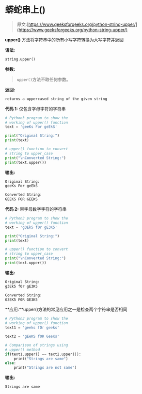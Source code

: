 # 蟒蛇串上()

> 原文:[https://www.geeksforgeeks.org/python-string-upper/](https://www.geeksforgeeks.org/python-string-upper/)

**upper()** 方法将字符串中的所有小写字符转换为大写字符并返回

**语法:**

```py
string.upper()

```

**参数:**

> `upper()`方法不取任何参数。

**返回:**

```py
returns a uppercased string of the given string

```

**代码 1:** 仅包含字母字符的字符串

```py
# Python3 program to show the
# working of upper() function
text = 'geeKs For geEkS'

print("Original String:")
print(text)

# upper() function to convert 
# string to upper_case
print("\nConverted String:")
print(text.upper())
```

**输出:**

```py
Original String:
geeKs For geEkS

Converted String:
GEEKS FOR GEEKS
```

**代码 2:** 带字母数字字符的字符串

```py
# Python3 program to show the
# working of upper() function
text = 'g3Ek5 f0r gE3K5'

print("Original String:")
print(text)

# upper() function to convert 
# string to upper_case
print("\nConverted String:")
print(text.upper())
```

**输出:**

```py
Original String:
g3Ek5 f0r gE3K5

Converted String:
G3EK5 F0R GE3K5

```

**应用:**upper()方法的常见应用之一是检查两个字符串是否相同

```py
# Python3 program to show the
# working of upper() function
text1 = 'geeks fOr geeks'

text2 = 'gEeKS fOR GeeKs'

# Comparison of strings using 
# upper() method
if(text1.upper() == text2.upper()):
    print("Strings are same")
else: 
    print("Strings are not same")
```

**输出:**

```py
Strings are same
```